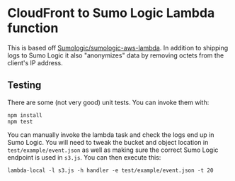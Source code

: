 # CloudFront to Sumo Logic Lambda function

This is based off [Sumologic/sumologic-aws-lambda](https://github.com/SumoLogic/sumologic-aws-lambda). In addition to shipping logs to Sumo Logic it also "anonymizes" data by removing octets from the client's IP address.

## Testing

There are some (not very good) unit tests. You can invoke them with:

```
npm install
npm test
```

You can manually invoke the lambda task and check the logs end up in Sumo Logic. You will need to tweak the bucket and object location in `test/example/event.json` as well as making sure the correct Sumo Logic endpoint is used in `s3.js`. You can then execute this:

```
lambda-local -l s3.js -h handler -e test/example/event.json -t 20
```
